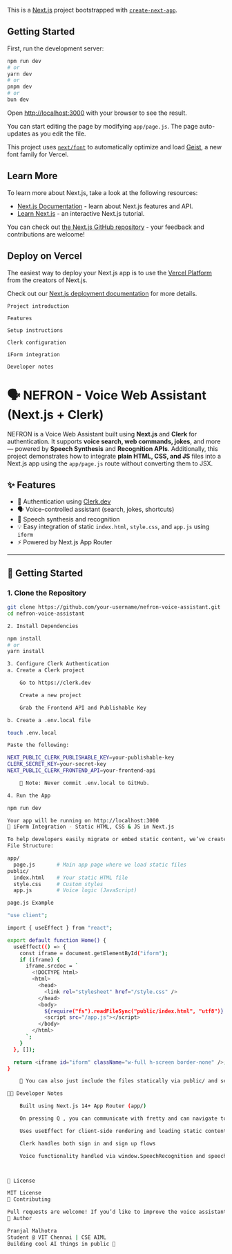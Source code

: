 

This is a [Next.js](https://nextjs.org) project bootstrapped with [`create-next-app`](https://github.com/vercel/next.js/tree/canary/packages/create-next-app).

## Getting Started

First, run the development server:

```bash
npm run dev
# or
yarn dev
# or
pnpm dev
# or
bun dev
```

Open [http://localhost:3000](http://localhost:3000) with your browser to see the result.

You can start editing the page by modifying `app/page.js`. The page auto-updates as you edit the file.

This project uses [`next/font`](https://nextjs.org/docs/app/building-your-application/optimizing/fonts) to automatically optimize and load [Geist](https://vercel.com/font), a new font family for Vercel.

## Learn More

To learn more about Next.js, take a look at the following resources:

- [Next.js Documentation](https://nextjs.org/docs) - learn about Next.js features and API.
- [Learn Next.js](https://nextjs.org/learn) - an interactive Next.js tutorial.

You can check out [the Next.js GitHub repository](https://github.com/vercel/next.js) - your feedback and contributions are welcome!

## Deploy on Vercel

The easiest way to deploy your Next.js app is to use the [Vercel Platform](https://vercel.com/new?utm_medium=default-template&filter=next.js&utm_source=create-next-app&utm_campaign=create-next-app-readme) from the creators of Next.js.

Check out our [Next.js deployment documentation](https://nextjs.org/docs/app/building-your-application/deploying) for more details.


    Project introduction

    Features

    Setup instructions

    Clerk configuration

    iForm integration

    Developer notes

# 🗣️ NEFRON - Voice Web Assistant (Next.js + Clerk)

NEFRON is a Voice Web Assistant built using **Next.js** and **Clerk** for authentication. It supports **voice search, web commands, jokes**, and more — powered by **Speech Synthesis** and **Recognition APIs**. Additionally, this project demonstrates how to integrate **plain HTML, CSS, and JS** files into a Next.js app using the `app/page.js` route without converting them to JSX.

## ✨ Features

- 🔐 Authentication using [Clerk.dev](https://clerk.dev)
- 🗣️ Voice-controlled assistant (search, jokes, shortcuts)
- 🧠 Speech synthesis and recognition
- 💡 Easy integration of static `index.html`, `style.css`, and `app.js` using `iform`
- ⚡ Powered by Next.js App Router

---

## 🚀 Getting Started

### 1. Clone the Repository

```bash
git clone https://github.com/your-username/nefron-voice-assistant.git
cd nefron-voice-assistant

2. Install Dependencies

npm install
# or
yarn install

3. Configure Clerk Authentication
a. Create a Clerk project

    Go to https://clerk.dev

    Create a new project

    Grab the Frontend API and Publishable Key

b. Create a .env.local file

touch .env.local

Paste the following:

NEXT_PUBLIC_CLERK_PUBLISHABLE_KEY=your-publishable-key
CLERK_SECRET_KEY=your-secret-key
NEXT_PUBLIC_CLERK_FRONTEND_API=your-frontend-api

    🔐 Note: Never commit .env.local to GitHub.

4. Run the App

npm run dev

Your app will be running on http://localhost:3000
📁 iForm Integration - Static HTML, CSS & JS in Next.js

To help developers easily migrate or embed static content, we’ve created an iForm system. This loads index.html, style.css, and app.js into the app/page.js.
File Structure:

app/
  page.js       # Main app page where we load static files
public/
  index.html    # Your static HTML file
  style.css     # Custom styles
  app.js        # Voice logic (JavaScript)

page.js Example

"use client";

import { useEffect } from "react";

export default function Home() {
  useEffect(() => {
    const iframe = document.getElementById("iform");
    if (iframe) {
      iframe.srcdoc = `
        <!DOCTYPE html>
        <html>
          <head>
            <link rel="stylesheet" href="/style.css" />
          </head>
          <body>
            ${require("fs").readFileSync("public/index.html", "utf8")}
            <script src="/app.js"></script>
          </body>
        </html>
      `;
    }
  }, []);

  return <iframe id="iform" className="w-full h-screen border-none" />;
}

    🧩 You can also just include the files statically via public/ and set the src="/index.html" in an iframe, or inject HTML/CSS via innerHTML and <style> blocks if needed.

🧑‍💻 Developer Notes

    Built using Next.js 14+ App Router (app/)

    On pressing Q , you can communicate with fretty and can navigate to youtube , google , linkedin and some of the famosu sites 

    Uses useEffect for client-side rendering and loading static content

    Clerk handles both sign in and sign up flows

    Voice functionality handled via window.SpeechRecognition and speechSynthesis



🧾 License

MIT License
🤝 Contributing

Pull requests are welcome! If you’d like to improve the voice assistant, add new commands, or enhance authentication flows, feel free to fork and contribute.
👤 Author

Pranjal Malhotra
Student @ VIT Chennai | CSE AIML
Building cool AI things in public 🚀

